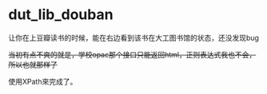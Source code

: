 dut_lib_douban
==============

让你在上豆瓣读书的时候，能在右边看到该书在大工图书馆的状态，还没发现bug

<del>当初有点不爽的就是，学校opac那个接口只能返回html，正则表达式我也不会，所以也就那样了</del>

使用XPath來完成了。
